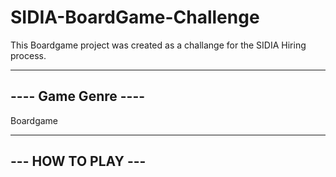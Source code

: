 # SIDIA-BoardGame-Challenge
This Boardgame project was created as a challange for the SIDIA Hiring process.

--------------------
---- Game Genre ----
--------------------

Boardgame

-------------------
--- HOW TO PLAY ---
-------------------

